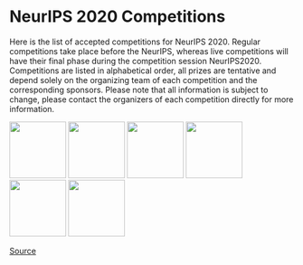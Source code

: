 # NeurIPS 2020 Competitions

Here is the list of accepted competitions for NeurIPS 2020. Regular competitions take place before the NeurIPS, whereas live competitions will have their final phase during the competition session NeurIPS2020.  Competitions are listed in alphabetical order, all prizes are tentative and depend solely on the organizing team of each competition and the corresponding sponsors. Please note that all information is subject to change, please contact the organizers of each competition directly for more information.


<p float="center">
  <img src="https://github.com/Machine-Learning-Tokyo/AI-ML-Newsletter/blob/master/images/mineRL1.gif" width="100" />
  <img src="https://github.com/Machine-Learning-Tokyo/AI-ML-Newsletter/blob/master/images/mineRL2.gif" width="100" /> 
  <img src="https://github.com/Machine-Learning-Tokyo/AI-ML-Newsletter/blob/master/images/mineRL3.gif" width="100" />
  <img src="https://github.com/Machine-Learning-Tokyo/AI-ML-Newsletter/blob/master/images/mineRL4.gif" width="100" />
  <img src="https://github.com/Machine-Learning-Tokyo/AI-ML-Newsletter/blob/master/images/mineRL5.gif" width="100" />
  <img src="https://github.com/Machine-Learning-Tokyo/AI-ML-Newsletter/blob/master/images/mineRL6.gif" width="100" />
</p>

[Source](http://minerl.io/competition/)


